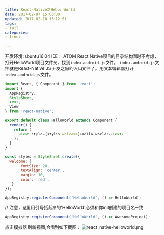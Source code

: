 ```yaml
---
title: React-Native之Hello World
date: 2017-02-07 15:03:00
updated: 2017-02-18 15:12:51
tags: 
- tail
categories: 
- linux

---
```

开发环境: ubuntu16.04
IDE： ATOM
React Native项目的目录结构暂时不考虑，打开HelloWorld项目文件夹，找到`index.android.js`文件。
`index.android.js`文件就是React-Native JS 开发之旅的入口文件了。用文本编辑器打开`index.android.js`文件。


<!--more-->


```javascript
import React, { Component } from 'react';
import {
  AppRegistry,
  StyleSheet,
  Text,
  View
} from 'react-native';

export default class HelloWorld extends Component {
  render() {
    return (
      <Text style={styles.welcome}>Hello world!</Text>
    );
  }
}

const styles = StyleSheet.create({
  welcome: {
       fontSize: 20,
       textAlign: 'center',
       margin: 10,
       color: 'red',
   }
});

AppRegistry.registerComponent('HelloWorld', () => HelloWorld);
```
// 注意，这里用引号括起来的'HelloWorld'必须和你init创建的项目名一致
```javascript
AppRegistry.registerComponent('HelloWorld', () => AwesomeProject);
```
点击模拟器,刷新视图,会看到如下截图：
![react_native-helloworld.png][1]


  [1]: https://imgs.gnux.cn/usr/uploads/2017/02/1149948231.png